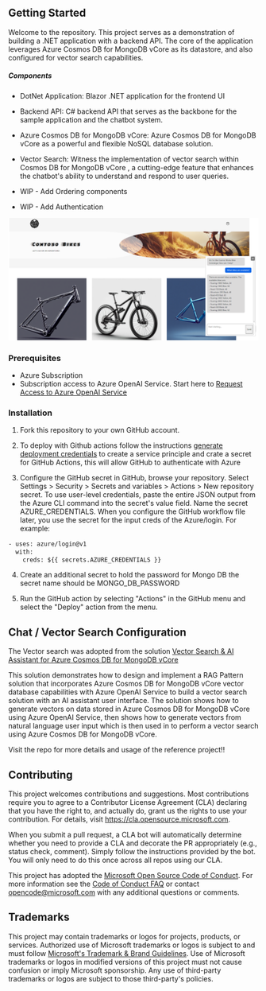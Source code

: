 ## Getting Started

Welcome to the repository. This project serves as a demonstration of building a .NET application with a backend API. The core of the application leverages Azure Cosmos DB for MongoDB vCore as its datastore, and also configured for vector search capabilities.

##### Components 
- DotNet Application: Blazor .NET application for the frontend UI

- Backend API: C# backend API that serves as the backbone for the sample application and the chatbot system.

- Azure Cosmos DB for MongoDB vCore: Azure Cosmos DB for MongoDB vCore as a powerful and flexible NoSQL database solution.

- Vector Search: Witness the implementation of vector search within Cosmos DB for MongoDB vCore , a cutting-edge feature that enhances the chatbot's ability to understand and respond to user queries.

- WIP - Add Ordering components 
-  WIP - Add Authentication 
  
 
![homepage screenshot](img/homepage_chat.png)

### Prerequisites
- Azure Subscription
- Subscription access to Azure OpenAI Service. Start here to [Request Access to Azure OpenAI Service](https://customervoice.microsoft.com/Pages/ResponsePage.aspx?id=v4j5cvGGr0GRqy180BHbR7en2Ais5pxKtso_Pz4b1_xUOFA5Qk1UWDRBMjg0WFhPMkIzTzhKQ1dWNyQlQCN0PWcu)

### Installation

1. Fork this repository to your own GitHub account.

2. To deploy with Github actions follow the instructions [generate deployment credentials](https://learn.microsoft.com/en-us/azure/app-service/deploy-github-actions?tabs=userlevel%2Caspnetcore#1-generate-deployment-credentials) to create a service principle and crate a secret for GitHub Actions, this will allow GitHub to authenticate with Azure

3. Configure the GitHub secret in GitHub, browse your repository. Select Settings > Security > Secrets and variables > Actions > New repository secret. To use user-level credentials, paste the entire JSON output from the Azure CLI command into the secret's value field. Name the secret AZURE_CREDENTIALS.
When you configure the GitHub workflow file later, you use the secret for the input creds of the Azure/login. For example:

```
- uses: azure/login@v1
  with:
    creds: ${{ secrets.AZURE_CREDENTIALS }}
```

4. Create an additional secret to hold the password for Mongo DB the secret name should be MONGO_DB_PASSWORD

5. Run the GitHub action by selecting "Actions" in the GitHub menu and select the "Deploy" action from the menu.

## Chat / Vector Search Configuration

The Vector search was adopted from the solution [Vector Search & AI Assistant for Azure Cosmos DB for MongoDB vCore](https://github.com/Azure/Vector-Search-AI-Assistant-MongoDBvCore)

This solution demonstrates how to design and implement a RAG Pattern solution that incorporates Azure Cosmos DB for MongoDB vCore vector database capabilities with Azure OpenAI Service to build a vector search solution with an AI assistant user interface. The solution shows how to generate vectors on data stored in Azure Cosmos DB for MongoDB vCore using Azure OpenAI Service, then shows how to generate vectors from natural language user input which is then used in to perform a vector search using Azure Cosmos DB for MongoDB vCore.

Visit the repo for more details and usage of the reference project!!

## Contributing

This project welcomes contributions and suggestions.  Most contributions require you to agree to a
Contributor License Agreement (CLA) declaring that you have the right to, and actually do, grant us
the rights to use your contribution. For details, visit https://cla.opensource.microsoft.com.

When you submit a pull request, a CLA bot will automatically determine whether you need to provide
a CLA and decorate the PR appropriately (e.g., status check, comment). Simply follow the instructions
provided by the bot. You will only need to do this once across all repos using our CLA.

This project has adopted the [Microsoft Open Source Code of Conduct](https://opensource.microsoft.com/codeofconduct/).
For more information see the [Code of Conduct FAQ](https://opensource.microsoft.com/codeofconduct/faq/) or
contact [opencode@microsoft.com](mailto:opencode@microsoft.com) with any additional questions or comments.

## Trademarks

This project may contain trademarks or logos for projects, products, or services. Authorized use of Microsoft 
trademarks or logos is subject to and must follow 
[Microsoft's Trademark & Brand Guidelines](https://www.microsoft.com/en-us/legal/intellectualproperty/trademarks/usage/general).
Use of Microsoft trademarks or logos in modified versions of this project must not cause confusion or imply Microsoft sponsorship.
Any use of third-party trademarks or logos are subject to those third-party's policies.

